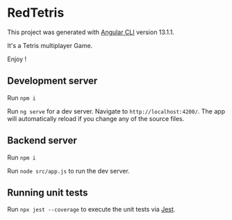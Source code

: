 # RedTetris

This project was generated with [Angular CLI](https://github.com/angular/angular-cli) version 13.1.1.

It's a Tetris multiplayer Game. 

Enjoy ! 

## Development server

Run `npm i`

Run `ng serve` for a dev server. Navigate to `http://localhost:4200/`. The app will automatically reload if you change any of the source files.

## Backend server 
Run `npm i`

Run `node src/app.js` to run the dev server.



## Running unit tests

Run `npx jest --coverage` to execute the unit tests via [Jest](https://jestjs.io/fr/).
